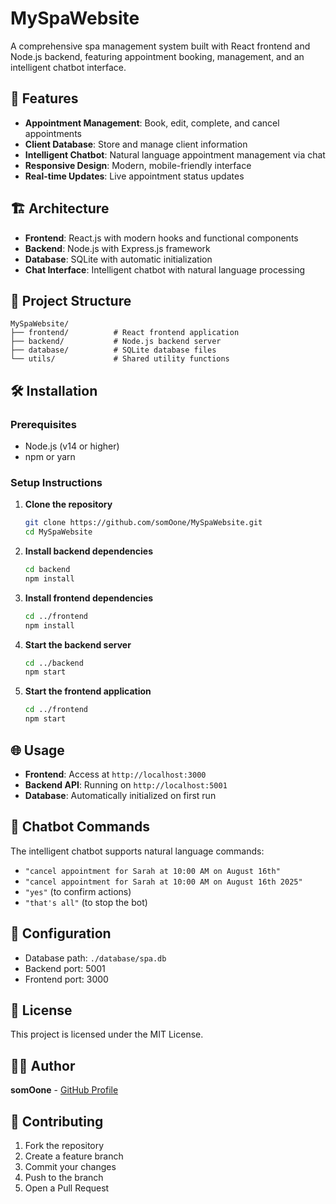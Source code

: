 # MySpaWebsite

A comprehensive spa management system built with React frontend and Node.js backend, featuring appointment booking, management, and an intelligent chatbot interface.

## 🚀 Features

- **Appointment Management**: Book, edit, complete, and cancel appointments
- **Client Database**: Store and manage client information
- **Intelligent Chatbot**: Natural language appointment management via chat
- **Responsive Design**: Modern, mobile-friendly interface
- **Real-time Updates**: Live appointment status updates

## 🏗️ Architecture

- **Frontend**: React.js with modern hooks and functional components
- **Backend**: Node.js with Express.js framework
- **Database**: SQLite with automatic initialization
- **Chat Interface**: Intelligent chatbot with natural language processing

## 📁 Project Structure

```
MySpaWebsite/
├── frontend/          # React frontend application
├── backend/           # Node.js backend server
├── database/          # SQLite database files
└── utils/             # Shared utility functions
```

## 🛠️ Installation

### Prerequisites
- Node.js (v14 or higher)
- npm or yarn

### Setup Instructions

1. **Clone the repository**
   ```bash
   git clone https://github.com/somOone/MySpaWebsite.git
   cd MySpaWebsite
   ```

2. **Install backend dependencies**
   ```bash
   cd backend
   npm install
   ```

3. **Install frontend dependencies**
   ```bash
   cd ../frontend
   npm install
   ```

4. **Start the backend server**
   ```bash
   cd ../backend
   npm start
   ```

5. **Start the frontend application**
   ```bash
   cd ../frontend
   npm start
   ```

## 🌐 Usage

- **Frontend**: Access at `http://localhost:3000`
- **Backend API**: Running on `http://localhost:5001`
- **Database**: Automatically initialized on first run

## 🤖 Chatbot Commands

The intelligent chatbot supports natural language commands:

- `"cancel appointment for Sarah at 10:00 AM on August 16th"`
- `"cancel appointment for Sarah at 10:00 AM on August 16th 2025"`
- `"yes"` (to confirm actions)
- `"that's all"` (to stop the bot)

## 🔧 Configuration

- Database path: `./database/spa.db`
- Backend port: 5001
- Frontend port: 3000

## 📝 License

This project is licensed under the MIT License.

## 👨‍💻 Author

**somOone** - [GitHub Profile](https://github.com/somOone)

## 🤝 Contributing

1. Fork the repository
2. Create a feature branch
3. Commit your changes
4. Push to the branch
5. Open a Pull Request 
